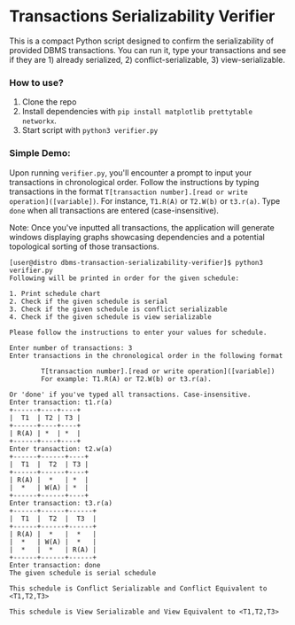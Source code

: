 # Transactions Serializability Verifier

This is a compact Python script designed to confirm the serializability of provided DBMS transactions. You can run it, type your transactions and see if they are 1) already serialized, 2) conflict-serializable, 3) view-serializable.

### How to use?
1. Clone the repo 
2. Install dependencies with `pip install matplotlib prettytable networkx`.
2. Start script with `python3 verifier.py`

### Simple Demo:
Upon running `verifier.py`, you'll encounter a prompt to input your transactions in chronological order. Follow the instructions by typing transactions in the format `T[transaction number].[read or write operation]([variable])`. For instance, `T1.R(A)` or `T2.W(b)` or `t3.r(a)`. Type `done` when all transactions are entered (case-insensitive).

Note: Once you've inputted all transactions, the application will generate windows displaying graphs showcasing dependencies and a potential topological sorting of those transactions.
```
[user@distro dbms-transaction-serializability-verifier]$ python3 verifier.py 
Following will be printed in order for the given schedule: 

1. Print schedule chart
2. Check if the given schedule is serial
3. Check if the given schedule is conflict serializable
4. Check if the given schedule is view serializable

Please follow the instructions to enter your values for schedule.

Enter number of transactions: 3
Enter transactions in the chronological order in the following format 

		T[transaction number].[read or write operation]([variable])
		For example: T1.R(A) or T2.W(b) or t3.r(a).

Or 'done' if you've typed all transactions. Case-insensitive.
Enter transaction: t1.r(a)
+------+----+----+
|  T1  | T2 | T3 |
+------+----+----+
| R(A) | *  | *  |
+------+----+----+
Enter transaction: t2.w(a)
+------+------+----+
|  T1  |  T2  | T3 |
+------+------+----+
| R(A) |  *   | *  |
|  *   | W(A) | *  |
+------+------+----+
Enter transaction: t3.r(a)
+------+------+------+
|  T1  |  T2  |  T3  |
+------+------+------+
| R(A) |  *   |  *   |
|  *   | W(A) |  *   |
|  *   |  *   | R(A) |
+------+------+------+
Enter transaction: done
The given schedule is serial schedule

This schedule is Conflict Serializable and Conflict Equivalent to <T1,T2,T3>

This schedule is View Serializable and View Equivalent to <T1,T2,T3>
```